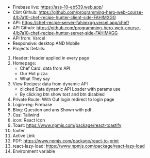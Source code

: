 * Firebase live: https://ass-10-eb539.web.app/
* Clint Github: https://github.com/programming-hero-web-course-4/b7a10-chef-recipe-hunter-client-side-FAHIMXGG
* API: https://chef-recipe-server-fahimxgg.vercel.app/chef/
* API Github: https://github.com/programming-hero-web-course-4/b7a10-chef-recipe-hunter-server-side-FAHIMXGG
* API from: Varcel 
* Responsive: desktop AND Mobile
* Projects Details:
1. Header: Header applied in every page
2. Homepage:
   * Chef Card: data from API
   * Our Hot pizza
   * What They say
3. View Recipes: data from dynamic API
    * clicked Data dynamic API Loader with params use
    * By clicking btn show tost and btn disabled
4. Private Route: With Out login redirect to login page
5. Login-reg: Firebase
6. Blog: Question and ans Shown with pdf
7. Css: Tailwind
8. icon: React Icon
9. Toast: https://www.npmjs.com/package/react-toastify
10. footer
11. Active Link
12. PDF: https://www.npmjs.com/package/react-to-print
13. react-lazy-load: https://www.npmjs.com/package/react-lazy-load
14. Environment variable
